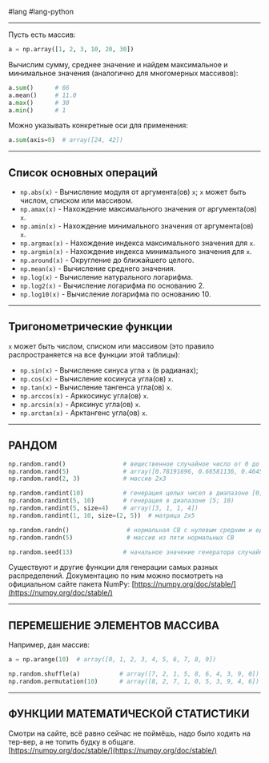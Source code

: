 #lang #lang-python 

---
Пусть есть массив:
```python
a = np.array([1, 2, 3, 10, 20, 30])
```

Вычислим сумму, среднее значение и найдем максимальное и минимальное значения (аналогично для многомерных массивов):
```python
a.sum()      # 66
a.mean()     # 11.0
a.max()      # 30
a.min()      # 1
```

Можно указывать конкретные оси для применения:
```python
a.sum(axis=0)  # array([24, 42])
```

---

## Список основных операций

- `np.abs(x)`       - Вычисление модуля от аргумента(ов) `x`; `x` может быть числом, списком или массивом.
- `np.amax(x)`      - Нахождение максимального значения от аргумента(ов) `x`.
- `np.amin(x)`      - Нахождение минимального значения от аргумента(ов) `x`.
- `np.argmax(x)`    - Нахождение индекса максимального значения для `x`.
- `np.argmin(x)`    - Нахождение индекса минимального значения для `x`.
- `np.around(x)`    - Округление до ближайшего целого.
- `np.mean(x)`      - Вычисление среднего значения.
- `np.log(x)`       - Вычисление натурального логарифма.
- `np.log2(x)`      - Вычисление логарифма по основанию 2.
- `np.log10(x)`     - Вычисление логарифма по основанию 10.

---

## Тригонометрические функции

`x` может быть числом, списком или массивом (это правило распространяется на все функции этой таблицы):

- `np.sin(x)`      - Вычисление синуса угла `x` (в радианах); 
- `np.cos(x)`      - Вычисление косинуса угла(ов) `x`.
- `np.tan(x)`      - Вычисление тангенса угла(ов) `x`.
- `np.arccos(x)`    - Арккосинус угла(ов) `x`.
- `np.arcsin(x)`    - Арксинус угла(ов) `x`.
- `np.arctan(x)`    - Арктангенс угла(ов) `x`.

---

## РАНДОМ

```python
np.random.rand()                # вещественное случайное число от 0 до 1
np.random.rand(5)               # array([0.78191696, 0.66581136, 0.46458873, 0.76416839, 0.28206656])
np.random.rand(2, 3)            # массив 2x3

np.random.randint(10)           # генерация целых чисел в диапазоне [0; 10)
np.random.randint(5, 10)        # генерация в диапазоне [5; 10)
np.random.randint(5, size=4)    # array([3, 1, 1, 4])
np.random.randint(1, 10, size=(2, 5))  # матрица 2x5

np.random.randn()                # нормальная СВ с нулевым средним и единичной дисперсией (-1 - +1)
np.random.randn(5)               # массив из пяти нормальных СВ

np.random.seed(13)              # начальное значение генератора случайных чисел (для генерации одинаковых последовательностей)
```

Существуют и другие функции для генерации самых разных распределений. Документацию по ним можно посмотреть на официальном сайте пакета NumPy:
[https://numpy.org/doc/stable/](https://numpy.org/doc/stable/)

---

## ПЕРЕМЕШЕНИЕ ЭЛЕМЕНТОВ МАССИВА

Например, дан массив:
```python
a = np.arange(10)  # array([0, 1, 2, 3, 4, 5, 6, 7, 8, 9])
```

```python
np.random.shuffle(a)           # array([7, 2, 1, 5, 8, 6, 4, 3, 9, 0])   - сортирует только по первой оси
np.random.permutation(10)      # array([8, 2, 7, 1, 0, 5, 3, 9, 4, 6])   - сама создает последовательность и перемешивает ее.
```

---

## ФУНКЦИИ МАТЕМАТИЧЕСКОЙ СТАТИСТИКИ

Смотри на сайте, всё равно сейчас не поймёшь, надо было ходить на тер-вер, а не топить будку в общаге.  
[https://numpy.org/doc/stable/](https://numpy.org/doc/stable/)
